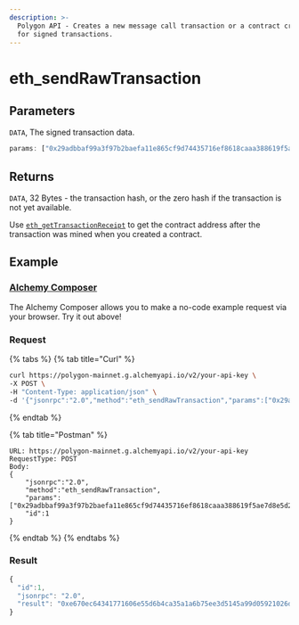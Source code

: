 ```yaml
---
description: >-
  Polygon API - Creates a new message call transaction or a contract creation
  for signed transactions.
---
```


# eth\_sendRawTransaction

## Parameters

`DATA`, The signed transaction data.

```javascript
params: ["0x29adbbaf99a3f97b2baefa11e865cf9d74435716ef8618caaa388619f5ae7d8e5d2cadab0cd2f5becd4ebf7d48f5584c9e414c2a4a6ea2bc6ea8f02dbf5675cd01"]
```

## Returns

`DATA`, 32 Bytes - the transaction hash, or the zero hash if the transaction is not yet available.

Use [`eth_getTransactionReceipt`](../ethereum/#eth\_gettransactionreceipt) to get the contract address after the transaction was mined when you created a contract.

## Example

### [Alchemy Composer](https://composer.alchemyapi.io/?composer\_state=%7B%22chain%22%3A2%2C%22network%22%3A401%2C%22methodName%22%3A%22eth\_sendRawTransaction%22%2C%22paramValues%22%3A%5B%220x0%22%5D%7D)

The Alchemy Composer allows you to make a no-code example request via your browser. Try it out above!

### Request

{% tabs %}
{% tab title="Curl" %}
```bash
curl https://polygon-mainnet.g.alchemyapi.io/v2/your-api-key \
-X POST \
-H "Content-Type: application/json" \
-d '{"jsonrpc":"2.0","method":"eth_sendRawTransaction","params":["0x29adbbaf99a3f97b2baefa11e865cf9d74435716ef8618caaa388619f5ae7d8e5d2cadab0cd2f5becd4ebf7d48f5584c9e414c2a4a6ea2bc6ea8f02dbf5675cd01"],"id":1}'
```
{% endtab %}

{% tab title="Postman" %}
```http
URL: https://polygon-mainnet.g.alchemyapi.io/v2/your-api-key
RequestType: POST
Body: 
{
    "jsonrpc":"2.0",
    "method":"eth_sendRawTransaction",
    "params":["0x29adbbaf99a3f97b2baefa11e865cf9d74435716ef8618caaa388619f5ae7d8e5d2cadab0cd2f5becd4ebf7d48f5584c9e414c2a4a6ea2bc6ea8f02dbf5675cd01"],
    "id":1
}
```
{% endtab %}
{% endtabs %}

### Result

```javascript
{
  "id":1,
  "jsonrpc": "2.0",
  "result": "0xe670ec64341771606e55d6b4ca35a1a6b75ee3d5145a99d05921026d1527331"
}
```
